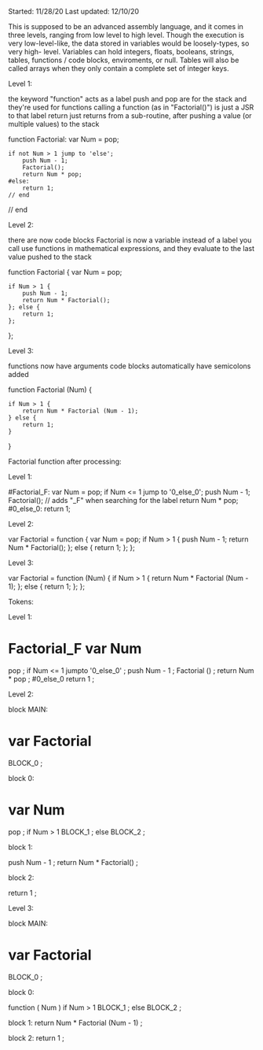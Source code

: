 Started: 11/28/20
Last updated: 12/10/20



This is supposed to be an advanced assembly language, and it comes in three levels, ranging from low level to high
level. Though the execution is very low-level-like, the data stored in variables would be loosely-types, so very high-
level. Variables can hold integers, floats, booleans, strings, tables, functions / code blocks, enviroments, or null.
Tables will also be called arrays when they only contain a complete set of integer keys.





Level 1:

the keyword "function" acts as a label
push and pop are for the stack and they're used for functions
calling a function (as in "Factorial()") is just a JSR to that label
return just returns from a sub-routine, after pushing a value (or multiple values) to the stack



function Factorial:
	var Num = pop;
	
	if not Num > 1 jump to 'else';
		push Num - 1;
		Factorial();
		return Num * pop;
	#else:
		return 1;
	// end
	
// end








Level 2:

there are now code blocks
Factorial is now a variable instead of a label
you call use functions in mathematical expressions, and they evaluate to the last value pushed to the stack



function Factorial {
	var Num = pop;
	
	if Num > 1 {
		push Num - 1;
		return Num * Factorial();
	}; else {
		return 1;
	};
	
};








Level 3:

functions now have arguments
code blocks automatically have semicolons added



function Factorial (Num) {
	
	if Num > 1 {
		return Num * Factorial (Num - 1);
	} else {
		return 1;
	}
	
}










Factorial function after processing:



Level 1:

#Factorial_F:
var Num = pop;
if Num <= 1 jump to '0_else_0';
push Num - 1;
Factorial(); // adds "_F" when searching for the label
return Num * pop;
#0_else_0:
return 1;



Level 2:

var Factorial = function {
var Num = pop;
if Num > 1 {
push Num - 1;
return Num * Factorial();
};
else {
return 1;
};
};



Level 3:

var Factorial = function (Num) {
if Num > 1 {
return Num * Factorial (Num - 1);
};
else {
return 1;
};
};










Tokens:



Level 1:

#
Factorial_F
var
Num
=
pop
;
if
Num <= 1
jumpto
'0_else_0'
;
push
Num - 1
;
Factorial
()
;
return
Num * pop
;
#0_else_0
return
1
;










Level 2:



block MAIN:

var
Factorial
=
BLOCK_0
;



block 0:

var
Num
=
pop
;
if
Num > 1
BLOCK_1
;
else
BLOCK_2
;



block 1:

push
Num - 1
;
return
Num * Factorial()
;



block 2:

return
1
;










Level 3:



block MAIN:

var
Factorial
=
BLOCK_0
;



block 0:

function
(
Num
)
if
Num > 1
BLOCK_1
;
else
BLOCK_2
;



block 1:
return
Num * Factorial (Num - 1)
;



block 2:
return
1
;
